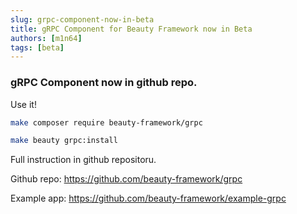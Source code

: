 ```yaml
---
slug: grpc-component-now-in-beta
title: gRPC Component for Beauty Framework now in Beta
authors: [m1n64]
tags: [beta]
---
```


### gRPC Component now in github repo.

Use it!

<!-- truncate -->


```bash
make composer require beauty-framework/grpc
```
```bash
make beauty grpc:install
```

Full instruction in github repositoru.

Github repo: https://github.com/beauty-framework/grpc

Example app: https://github.com/beauty-framework/example-grpc